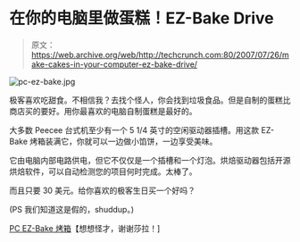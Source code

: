 # 在你的电脑里做蛋糕！EZ-Bake Drive 

> 原文：<https://web.archive.org/web/http://techcrunch.com:80/2007/07/26/make-cakes-in-your-computer-ez-bake-drive/>

![pc-ez-bake.jpg](img/41c7e7f3c57e0c50d77c3a2b53e0d436.png)

极客喜欢吃甜食。不相信我？去找个怪人，你会找到垃圾食品。但是自制的蛋糕比商店买的要好。用你最喜欢的电脑自制蛋糕是最好的。

大多数 Peecee 台式机至少有一个 5 1/4 英寸的空闲驱动器插槽。用这款 EZ-Bake 烤箱装满它，你就可以一边做小馅饼，一边享受美味。

它由电脑内部电路供电，但它不仅仅是一个插槽和一个灯泡。烘焙驱动器包括开源烘焙软件，可以自动检测您的项目何时完成。太棒了。

而且只要 30 美元。给你喜欢的极客生日买一个好吗？

(PS 我们知道这是假的，shuddup。)

[PC EZ-Bake 烤箱](https://web.archive.org/web/20160528034840/http://www.thinkgeek.com/stuff/41/ezbake.shtml)【想想怪才，谢谢莎拉！]